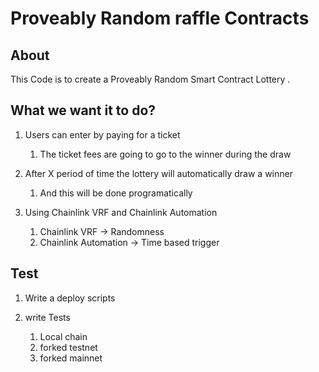 # Proveably Random raffle Contracts 

## About

This Code is to create a Proveably Random Smart Contract Lottery .

## What we want it to do?

1. Users can enter by paying for a ticket 
    1. The ticket fees are going to go to the winner during the draw 

2. After X period of time the lottery will automatically draw a winner 
    1. And this will be done programatically 

3. Using Chainlink VRF and Chainlink Automation 
    1. Chainlink VRF -> Randomness
    2. Chainlink Automation -> Time based trigger 
    

## Test

1. Write a deploy scripts

2. write Tests 
    1. Local chain
    2. forked testnet 
    3. forked mainnet 
    